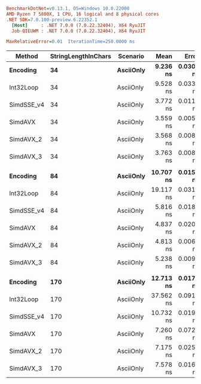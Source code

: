 ``` ini

BenchmarkDotNet=v0.13.1, OS=Windows 10.0.22000
AMD Ryzen 7 5800X, 1 CPU, 16 logical and 8 physical cores
.NET SDK=7.0.100-preview.6.22352.1
  [Host]     : .NET 7.0.0 (7.0.22.32404), X64 RyuJIT
  Job-QIEUWM : .NET 7.0.0 (7.0.22.32404), X64 RyuJIT

MaxRelativeError=0.01  IterationTime=250.0000 ms  

```
|     Method | StringLengthInChars |  Scenario |      Mean |     Error |    StdDev | Ratio | RatioSD |
|----------- |-------------------- |---------- |----------:|----------:|----------:|------:|--------:|
|   **Encoding** |                  **34** | **AsciiOnly** |  **9.236 ns** | **0.0306 ns** | **0.0286 ns** |  **2.59** |    **0.01** |
|  Int32Loop |                  34 | AsciiOnly |  9.528 ns | 0.0330 ns | 0.0292 ns |  2.68 |    0.01 |
| SimdSSE_v4 |                  34 | AsciiOnly |  3.772 ns | 0.0119 ns | 0.0099 ns |  1.06 |    0.00 |
|    SimdAVX |                  34 | AsciiOnly |  3.559 ns | 0.0057 ns | 0.0048 ns |  1.00 |    0.00 |
|  SimdAVX_2 |                  34 | AsciiOnly |  3.568 ns | 0.0082 ns | 0.0073 ns |  1.00 |    0.00 |
|  SimdAVX_3 |                  34 | AsciiOnly |  3.763 ns | 0.0082 ns | 0.0073 ns |  1.06 |    0.00 |
|            |                     |           |           |           |           |       |         |
|   **Encoding** |                  **84** | **AsciiOnly** | **10.707 ns** | **0.0151 ns** | **0.0118 ns** |  **2.21** |    **0.01** |
|  Int32Loop |                  84 | AsciiOnly | 19.117 ns | 0.0317 ns | 0.0281 ns |  3.95 |    0.02 |
| SimdSSE_v4 |                  84 | AsciiOnly |  5.816 ns | 0.0187 ns | 0.0156 ns |  1.20 |    0.01 |
|    SimdAVX |                  84 | AsciiOnly |  4.837 ns | 0.0203 ns | 0.0190 ns |  1.00 |    0.00 |
|  SimdAVX_2 |                  84 | AsciiOnly |  4.813 ns | 0.0069 ns | 0.0054 ns |  1.00 |    0.00 |
|  SimdAVX_3 |                  84 | AsciiOnly |  5.238 ns | 0.0091 ns | 0.0076 ns |  1.08 |    0.00 |
|            |                     |           |           |           |           |       |         |
|   **Encoding** |                 **170** | **AsciiOnly** | **12.713 ns** | **0.0174 ns** | **0.0154 ns** |  **1.75** |    **0.02** |
|  Int32Loop |                 170 | AsciiOnly | 37.562 ns | 0.0913 ns | 0.0854 ns |  5.18 |    0.04 |
| SimdSSE_v4 |                 170 | AsciiOnly | 10.732 ns | 0.0196 ns | 0.0173 ns |  1.48 |    0.01 |
|    SimdAVX |                 170 | AsciiOnly |  7.260 ns | 0.0724 ns | 0.0642 ns |  1.00 |    0.00 |
|  SimdAVX_2 |                 170 | AsciiOnly |  7.175 ns | 0.0259 ns | 0.0229 ns |  0.99 |    0.01 |
|  SimdAVX_3 |                 170 | AsciiOnly |  7.578 ns | 0.0164 ns | 0.0153 ns |  1.04 |    0.01 |
